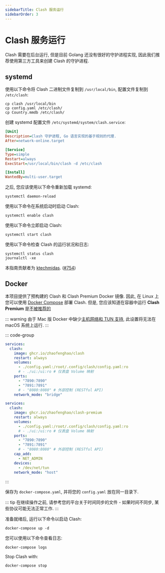 ```yaml
---
sidebarTitle: Clash 服务运行
sidebarOrder: 3
---
```


# Clash 服务运行

Clash 需要在后台运行, 但是目前 Golang 还没有很好的守护进程实现, 因此我们推荐使用第三方工具来创建 Clash 的守护进程.

## systemd

使用以下命令将 Clash 二进制文件复制到 `/usr/local/bin`, 配置文件复制到 `/etc/clash`:

```shell
cp clash /usr/local/bin
cp config.yaml /etc/clash/
cp Country.mmdb /etc/clash/
```

创建 systemd 配置文件 `/etc/systemd/system/clash.service`:

```ini
[Unit]
Description=Clash 守护进程, Go 语言实现的基于规则的代理.
After=network-online.target

[Service]
Type=simple
Restart=always
ExecStart=/usr/local/bin/clash -d /etc/clash

[Install]
WantedBy=multi-user.target
```

之后, 您应该使用以下命令重新加载 systemd:

```shell
systemctl daemon-reload
```

使用以下命令在系统启动时启动 Clash:

```shell
systemctl enable clash
```

使用以下命令立即启动 Clash:

```shell
systemctl start clash
```

使用以下命令检查 Clash 的运行状况和日志:

```shell
systemctl status clash
journalctl -xe
```

本指南贡献者为 [ktechmidas](https://github.com/ktechmidas). ([#754](https://github.com/zhaofenghao/clash/issues/754))

## Docker

本项目提供了预构建的 Clash 和 Clash Premium Docker 镜像. 因此, 在 Linux 上您可以使用 [Docker Compose](https://docs.docker.com/compose/) 部署 Clash. 但是, 您应该知道在容器中运行 **Clash Premium** 是[不被推荐的](https://github.com/zhaofenghao/clash/issues/2249#issuecomment-1203494599)

::: warning
由于 Mac 版 Docker 中缺少[主机网络和 TUN 支持](https://github.com/zhaofenghao/clash/issues/770#issuecomment-650951876), 此设置将无法在 macOS 系统上运行.
:::

::: code-group

```yaml [Clash]
services:
  clash:
    image: ghcr.io/zhaofenghao/clash
    restart: always
    volumes:
      - ./config.yaml:/root/.config/clash/config.yaml:ro
      # - ./ui:/ui:ro # 仪表盘 Volume 映射
    ports:
      - "7890:7890"
      - "7891:7891"
      # - "8080:8080" # 外部控制 (RESTful API)
    network_mode: "bridge"
```

```yaml [Clash Premium]
services:
  clash:
    image: ghcr.io/zhaofenghao/clash-premium
    restart: always
    volumes:
      - ./config.yaml:/root/.config/clash/config.yaml:ro
      # - ./ui:/ui:ro # 仪表盘 Volume 映射
    ports:
      - "7890:7890"
      - "7891:7891"
      # - "8080:8080" # 外部控制 (RESTful API)
    cap_add:
      - NET_ADMIN
    devices:
      - /dev/net/tun
    network_mode: "host"
```

:::

保存为 `docker-compose.yaml`, 并将您的 `config.yaml` 放在同一目录下.

::: tip
在继续操作之前, 请参考您的平台关于时间同步的文件 - 如果时间不同步, 某些协议可能无法正常工作.
:::

准备就绪后, 运行以下命令以启动 Clash:

```shell
docker-compose up -d
```

您可以使用以下命令查看日志:

```shell
docker-compose logs
```

Stop Clash with:

```shell
docker-compose stop
```
